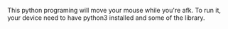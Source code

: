 This python programing will move your mouse while you're afk.
To run it, your device need to have python3 installed and some of the library.
